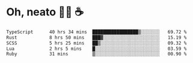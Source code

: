 # Oh, neato 🧑‍💻 ☕

<!--START_SECTION:waka-->

```txt
TypeScript      40 hrs 34 mins  █████████████████▒░░░░░░░   69.72 %
Rust            8 hrs 50 mins   ███▓░░░░░░░░░░░░░░░░░░░░░   15.19 %
SCSS            5 hrs 25 mins   ██▒░░░░░░░░░░░░░░░░░░░░░░   09.32 %
Lua             2 hrs 5 mins    █░░░░░░░░░░░░░░░░░░░░░░░░   03.59 %
Ruby            31 mins         ▒░░░░░░░░░░░░░░░░░░░░░░░░   00.90 %
```

<!--END_SECTION:waka-->
